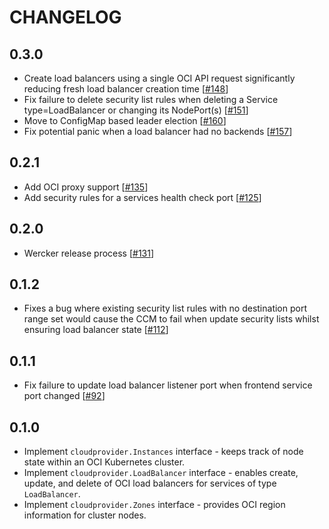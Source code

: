 # CHANGELOG

## 0.3.0

 * Create load balancers using a single OCI API request significantly reducing fresh load balancer creation time [[#148][6]]
 * Fix failure to delete security list rules when deleting a Service type=LoadBalancer or changing its NodePort(s) [[#151][7]]
 * Move to ConfigMap based leader election [[#160][8]]
 * Fix potential panic when a load balancer had no backends [[#157][9]]

## 0.2.1

 * Add OCI proxy support [[#135][5]]
 * Add security rules for a services health check port [[#125][4]]

## 0.2.0

 * Wercker release process [[#131][3]]

## 0.1.2

 * Fixes a bug where existing security list rules with no destination port range
   set would cause the CCM to fail when update security lists whilst ensuring
   load balancer state [[#112][2]]

## 0.1.1

 * Fix failure to update load balancer listener port when frontend service port changed [[#92][1]]

## 0.1.0

 * Implement `cloudprovider.Instances` interface - keeps track of node state within an OCI Kubernetes cluster.
 * Implement `cloudprovider.LoadBalancer` interface - enables create, update, and delete of OCI load balancers for services of type `LoadBalancer`.
 * Implement `cloudprovider.Zones` interface - provides OCI region information for cluster nodes.

[1]: https://github.com/oracle/oci-cloud-controller-manager/issues/92
[2]: https://github.com/oracle/oci-cloud-controller-manager/issues/112
[3]: https://github.com/oracle/oci-cloud-controller-manager/issues/131
[4]: https://github.com/oracle/oci-cloud-controller-manager/issues/125
[5]: https://github.com/oracle/oci-cloud-controller-manager/issues/135
[6]: https://github.com/oracle/oci-cloud-controller-manager/issues/148
[7]: https://github.com/oracle/oci-cloud-controller-manager/issues/151
[8]: https://github.com/oracle/oci-cloud-controller-manager/issues/160
[9]: https://github.com/oracle/oci-cloud-controller-manager/issues/157
